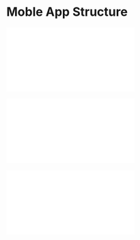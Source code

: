 # Moble App Structure


![User Flow!](User%20Flow%20Diagram.pdf "User Flow Diagram")


![User Flow!](Kiobo.%20Mobile%20App%20Interaction.%20Init.pdf "Sequence diagram")

![User Flow!](Kiobo.%20Mobile%20App%20Interaction.%20Order.pdf "Sequence diagram")
